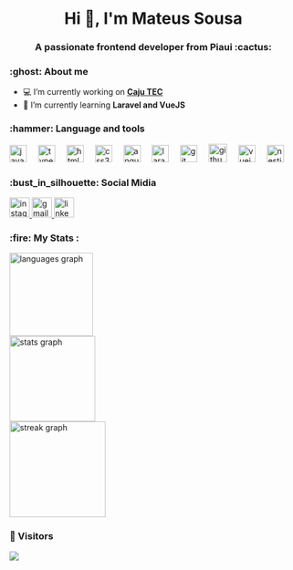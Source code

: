 <h1 align="center">Hi 👋, I'm Mateus Sousa</h1>
<h3 align="center">A passionate frontend developer from Piaui :cactus:</h3>

<h3 align="left">:ghost: About me</h3>


- 💻 I’m currently working on <a href="https://app.cajutec.com.br/"  target="_blank"> **Caju TEC**</a>
-  🌱 I’m currently learning **Laravel and VueJS**

<h3 align="left">:hammer: Language and tools</h3>
<div align="left">
  <img src="https://cdn.jsdelivr.net/gh/devicons/devicon/icons/javascript/javascript-original.svg" height="30" alt="javascript logo"  />
  <img width="12" />
  <img src="https://cdn.jsdelivr.net/gh/devicons/devicon/icons/typescript/typescript-original.svg" height="30" alt="typescript logo"  />
  <img width="12" />
  <img src="https://cdn.jsdelivr.net/gh/devicons/devicon/icons/html5/html5-original.svg" height="30" alt="html5 logo"  />
  <img width="12" />
  <img src="https://cdn.jsdelivr.net/gh/devicons/devicon/icons/css3/css3-original.svg" height="30" alt="css3 logo"  />
  <img width="12" />
  <img src="https://cdn.jsdelivr.net/gh/devicons/devicon/icons/angularjs/angularjs-original.svg" height="30" alt="angularjs logo"  />
  <img width="12" />
  <img src="https://cdn.worldvectorlogo.com/logos/laravel-2.svg" height="30" alt="laravel logo"  />
  <img width="12" />
  <img src="https://cdn.jsdelivr.net/gh/devicons/devicon/icons/git/git-original.svg" height="30" alt="git logo" style="color:"  />
  <img width="12" />
  <img width="32" height="32" src="https://img.icons8.com/ios-filled/50/000000/github.png" alt="github"/>
  <img width="12" />
  <img src="https://cdn.jsdelivr.net/gh/devicons/devicon/icons/vuejs/vuejs-original.svg" height="30" alt="vuejs logo"  />
  <img width="12" />
  <img src="https://img.icons8.com/?size=100&id=9ESZMOeUioJS&format=png&color=000000" height="30" alt="nestjs logo"  />
</div>


<h3 align="left">:bust_in_silhouette: Social Midia</h3>
<div align="left">
  <a href="https://www.instagram.com/mateussousa.ts/" target="_blank">
    <img src="https://img.shields.io/static/v1?message=Instagram&logo=instagram&label=&color=E4405F&logoColor=white&labelColor=&style=for-the-badge" height="35" alt="instagram logo"  />
  </a>
  <a href="mailto:sousamateusdev@gmail.com" target="_blank">
    <img src="https://img.shields.io/static/v1?message=Gmail&logo=gmail&label=&color=D14836&logoColor=white&labelColor=&style=for-the-badge" height="35" alt="gmail logo"  />
  </a>
  <a href="https://www.linkedin.com/in/mateus-sousa-b9921b270/" target="_blank">
    <img src="https://img.shields.io/static/v1?message=LinkedIn&logo=linkedin&label=&color=0077B5&logoColor=white&labelColor=&style=for-the-badge" height="35" alt="linkedin logo"  />
  </a>
</div>

<h3 align="left">:fire: My Stats :</h3>

<div align="left">
  <img src="https://github-readme-stats.vercel.app/api/top-langs?username=mateussousadev&locale=en&hide_title=true&layout=compact&card_width=320&langs_count=5&theme=dracula&hide_border=true" height="146" alt="languages graph" /> <br>
  <img src="https://github-readme-stats.vercel.app/api?username=mateussousadev&hide_title=true&hide_rank=false&show_icons=true&include_all_commits=true&count_private=true&disable_animations=false&theme=dracula&locale=en&hide_border=true" height="150" alt="stats graph" /> <br>
  <img src="https://streak-stats.demolab.com?user=mateussousadev&locale=en&mode=weekly&theme=dracula&hide_border=true&border_radius=5" height="168" alt="streak graph"  />
</div>

### :eyes: Visitors

<div align="left">
  <img src="https://visitor-badge.laobi.icu/badge?page_id=mateussousadev.mateussousadev&right_color=deeppink"  />
</div>

